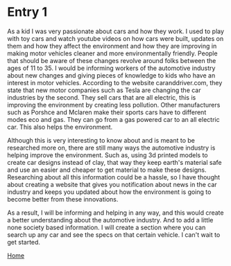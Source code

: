 # Entry 1

As a kid I was very passionate about cars and how they work. I used to play with toy cars and watch youtube videos on how cars were built, updates on them and how they affect the environment and how they are improving in making motor vehicles cleaner and more environmentally friendly. People that should be aware of these changes revolve around folks between the ages of 11 to 35. I would be informing workers of the automotive industry about new changes and giving pieces of knowledge to kids who have an interest in motor vehicles. According to the website caranddriver.com, they state that new motor companies such as Tesla are changing the car industries by the second. They sell cars that are all electric, this is improving the environment by creating less pollution. Other manufacturers such as Porshce and Mclaren make their sports cars have to different modes eco and gas. They can go from a gas powered car to an all electric car. This also helps the environment.

Although this is very interesting to know about and is meant to be researched more on, there are still many ways the automotive industry is helping improve the environment. Such as, using 3d printed models to create car designs instead of clay, that way they keep earth's material safe and use an easier and cheaper to get material to make these designs. Researching about all this information could be a hassle, so I have thought about creating a website that gives you  notification about news in the car industry and keeps you updated about how the environment is going to become better from these innovations.

As a result, I will be informing and helping in any way, and this would create a better understanding about the automotive industry. And to add a little none society based information. I will create a section where you can search up any car and see the specs on that certain vehicle. I can't wait to get started.

[Home](../README.md)
